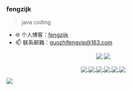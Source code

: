 ### fengzijk

> java coding  


- 🌐 个人博客：[fengzijk](https://fengzijk.cn/)
- 📫 联系邮箱：guozhifengvip@163.com


<p align = "center">
  <img src = "https://github-readme-stats.vercel.app/api?username=fengzijk&count_private=true&show_icons=true&theme=tokyonight&line_height=40">
  <img src = "https://github-readme-stats.vercel.app/api/top-langs/?username=fengzijk&theme=tokyonight">
</p>

<p align = "center">

  <a href="https://github.com/fengzijk/calf-cloud">
  <img align="center" src="https://github-readme-stats.vercel.app/api/pin/?username=fengzijk&repo=calf-cloud&theme=tokyonight" />
</a>

<a href="https://github.com/fengzijk/psmp">
  <img align="center" src="https://github-readme-stats.vercel.app/api/pin/?username=fengzijk&repo=psmp&theme=tokyonight" />
</a>
  
<a href="https://github.com/fengzijk/redisson-boot-starter">
  <img align="center" src="https://github-readme-stats.vercel.app/api/pin/?username=fengzijk&repo=redisson-boot-starter&theme=tokyonight" />
</a>

<a href="https://github.com/fengzijk/response-boot-starter">
  <img align="center" src="https://github-readme-stats.vercel.app/api/pin/?username=fengzijk&repo=response-boot-starter&theme=tokyonight" />
</a>
  
<a href="https://github.com/fengzijk/psmp-agent">
  <img align="center" src="https://github-readme-stats.vercel.app/api/pin/?username=fengzijk&repo=psmp-agent&theme=tokyonight" />
</a>

<a href="https://github.com/fengzijk/fzdns">
  <img align="center" src="https://github-readme-stats.vercel.app/api/pin/?username=fengzijk&repo=fzdns&theme=tokyonight" />
</a>
  
  
</p>

>>>>>>>>>>>>>>>>>>>>>>>> 
<img align="center" src="https://activity-graph.herokuapp.com/graph?username=fengzijk&theme=redical" />



